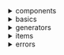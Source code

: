 <details>
  <summary>components</summary>
  
  <details>
    ### <summary style="color: #4ec9b0;">name_parts</summary>
  fsdf
  </details>

  
  ### Item 2
  Some content for item 2.
  
  ### Item 3
  Some content for item 3.

</details>
<details>
  <summary>basics</summary>
  
  ### Item 1
  Some content for item 1.
  
  ### Item 2
  Some content for item 2.
  
  ### Item 3
  Some content for item 3.

</details>
<details>
  <summary>generators</summary>
  
  ### Item 1
  Some content for item 1.
  
  ### Item 2
  Some content for item 2.
  
  ### Item 3
  Some content for item 3.

</details>
<details>
  <summary>items</summary>
  
  ### Item 1
  Some content for item 1.
  
  ### Item 2
  Some content for item 2.
  
  ### Item 3
  Some content for item 3.

</details>
<details>
  <summary>errors</summary>
  
  ### Item 1
  Some content for item 1.
  
  ### Item 2
  Some content for item 2.
  
  ### Item 3
  Some content for item 3.

</details>